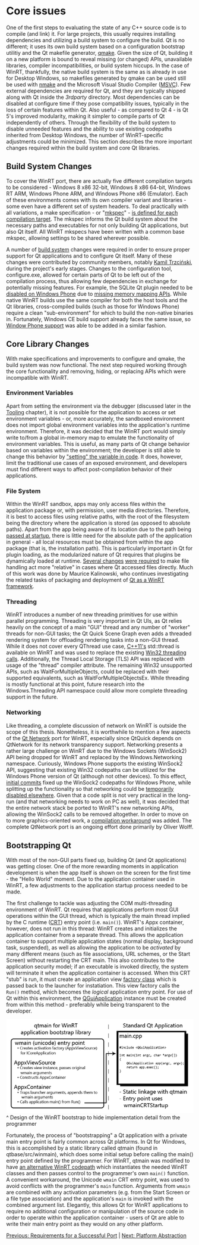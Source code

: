 # Core issues

One of the first steps to evaluating the state of any C++ source code is to compile (and link) it. For large projects, this usually requires installing dependencies and utilizing a build system to configure the build. Qt is no different; it uses its own build system based on a configuration bootstrap utilitiy and the Qt makefile generator, [qmake](/appendix/terms.md#qmake). Given the size of Qt, building it on a new platform is bound to reveal missing (or changed) APIs, unavailable libraries, compiler incompatibilities, or build system hiccups. In the case of WinRT, thankfully, the native build system is the same as is already in use for Desktop Windows, so makefiles generated by qmake can be used still be used with [nmake](/appendix/terms.md#nmake) and the Microsoft Visual Studio Compiler ([MSVC](/appendix/terms.md#msvc)). Few external dependencies are required for Qt, and they are typically shipped along with Qt inside the *3rdparty* directory. Most dependencies can be disabled at configure time if they pose compatibility issues, typically in the loss of certain features within Qt. Also useful - as compared to Qt 4 - is Qt 5's improved modularity, making it simpler to compile parts of Qt independently of others. Through the flexibility of the build system to disable unneeded features and the ability to use existing codepaths inherited from Desktop Windows, the number of WinRT-specific adjustments could be minimized. This section describes the more important changes required within the build system and core Qt libraries.

## Build System Changes
To cover the WinRT port, there are actually five different compilation targets to be considered - Windows 8 x86 32-bit, Windows 8 x86 64-bit, Windows RT ARM, Windows Phone ARM, and Windows Phone x86 (Emulator). Each of these environments comes with its own compiler variant and libraries - some even have a different set of system headers. To deal practically with all variations, a make specification - or "[mkspec](/appendix/terms.md#mkspec)" - [is defined for each compilation target](/appendix/gerrit.md#make-specification). The mkspec informs the Qt build system about the necessary paths and executables for not only building Qt applications, but also Qt itself. All WinRT mkspecs have been written with a common base mkspec, allowing settings to be shared wherever possible.

A number of [build system](/appendix/gerrit.md#build-system) changes were required in order to ensure proper support for Qt applications and to configure Qt itself. Many of these changes were contributed by community members, notably [Kamil Trzciński](/appendix/references.md#ayufan-qt-5-and-winrt), during the project's early stages. Changes to the configuration tool, configure.exe, allowed for certain parts of Qt to be left out of the compilation process, thus allowing few dependencies in exchange for potentially missing features. For example, the SQLite Qt plugin needed to be [disabled on Windows Phone](/appendix/gerrit.md#54438) due to [missing memory mapping APIs](/appendix/gerrit.md#54225). While native WinRT builds use the same compiler for both the host tools and the Qt libraries, cross-compiled builds (such as those for Windows Phone) require a clean "sub-environment" for which to build the non-native binaries in. Fortunately, Windows CE build support already faces the same issue, so [Window Phone support](/appendix/gerrit.md#54495) was able to be added in a similar fashion.

## Core Library Changes
With make specifications and improvements to configure and qmake, the build system was now functional. The next step required working through the core functionality and removing, hiding, or replacing APIs which were incompatible with WinRT.

### Environment Variables
Apart from setting the environment via the debugger (discussed later in the [Tooling](tooling.md) chapter), it is not possible for the application to access or set environment variables - or, more accurately, the sandboxed environment does not import global environment variables into the application's runtime environment. Therefore, it was decided that the WinRT port would simply write to/from a global in-memory map to emulate the functionality of environment variables. This is useful, as many parts of Qt change behavior based on variables within the environment; the developer is still able to change this behavior by ["setting" the variable in code](/appendix/gerrit.md#46916). It does, however, limit the traditional use cases of an exposed environment, and developers must find different ways to affect post-compilation behavior of their applications.

### File System
Within the WinRT sandbox, apps may only access files within the application package or, with permission, user media directories. Therefore, it is best to access files using relative paths, with the root of the filesystem being the directory where the application is stored (as opposed to absolute paths). Apart from the app being aware of its location due to the path being [passed at startup](/appendix/gerrit.md#51187), there is little need for the absolute path of the application in general - all local resources must be obtained from within the app package (that is, the installation path). This is particularly important in Qt for plugin loading, as the modularized nature of Qt requires that plugins be dynamically loaded at runtime. [Several changes](/appendix/gerrit.md#39166) [were required](/appendix/gerrit.md#52251) to make file handling act more "relative" in cases where Qt accessed files directly. Much of this work was done by Maurice Kalinowski, who continues investigating the related tasks of packaging and deployment of [Qt as a WinRT framework](/appendix/references.md#introduction-to-windows-rt-frameworks).

### Threading
WinRT introduces a number of new threading primitives for use within parallel programming. Threading is very important in Qt UIs, as Qt relies heavily on the concept of a main "GUI" thread and any number of "worker" threads for non-GUI tasks; the Qt Quick Scene Graph even adds a threaded rendering system for offloading rendering tasks into a non-GUI thread. While it does not cover every QThread use case, [C++11's](/appendix/terms.md#c11) std::thread is available on WinRT and was used to replace the existing [Win32 threading calls](/appendix/gerrit.md#46916). Additionally, the Thread Local Storage (TLS) API was replaced with usage of the "thread" compiler attribute. The remaining Win32 unsupported APIs, such as WaitForMultipleObjects, could be replaced with their supported equivalents, such as WaitForMultipleObjectsEx. While threading is mostly functional at this point, future research into the Windows.Threading API namespace could allow more complete threading support in the future.

### Networking
Like threading, a complete discussion of network on WinRT is outside the scope of this thesis. Nonetheless, it is worthwhile to mention a few aspects of the [Qt Network](/appendix/terms.md#qt-network) port for WinRT, especially since QtQuick depends on QtNetwork for its network transparency support. Networking presents a rather large challenge on WinRT due to the Windows Sockets (WinSock2) API being dropped for WinRT and replaced by the Windows.Networking namespace. Curiously, Windows Phone supports the existing WinSock2 API, suggesting that existing Win32 codepaths can be utilized for the Windows Phone version of Qt (although not other devices). To this effect, [initial commits](/appendix/gerrit.md#46916) fixed up the WinSock2 codepaths for Windows Phone, while splitting up the functionality so that networking could be [temporarily disabled elsewhere](/appendix/gerrit.md#47039). Given that a code split is not very practical in the long-run (and that networking needs to work on PC as well), it was decided that the entire network stack be ported to WinRT's new networking APIs, allowing the WinSock2 calls to be removed altogether. In order to move on to more graphics-oriented work, a [compilation workaround](/appendix/gerrit.md#52235) was added. The complete QtNetwork port is an ongoing effort done primarily by Oliver Wolff.

## Bootstrapping Qt
With most of the non-GUI parts fixed up, building Qt (and Qt applications) was getting closer. One of the more rewarding moments in application development is when the app itself is shown on the screen for the first time - the "Hello World" moment. Due to the application container used in WinRT, a few adjustments to the application startup process needed to be made.

The first challenge to tackle was adjusting the COM multi-threading environment of WinRT. Qt requires that applications perform most GUI operations within the GUI thread, which is typically the main thread implied by the C runtime ([CRT](/appendix/terms.md#crt)) entry point (i.e. `main()`). WinRT's Appx container, however, does not run in this thread: WinRT creates and initializes the application container from a separate thread. This allows the application container to support multiple application states (normal display, background task, suspended), as well as allowing the application to be _activated_ by many different means (such as file associations, URL schemes, or the Start Screen) without restarting the CRT main. This also contributes to the application security model; if an executable is invoked directly, the system will terminate it when the application container is accessed. When this CRT "stub" is run, it must create an application view [factory class](/appendix/terms.md#factory-class) which is passed back to the launcher for instatiation. This view factory calls the `Run()` method, which becomes the _logical_ application entry point. For use of Qt within this environment, the [QGuiApplication](/appendix/qdoc.md#qguiapplication) instance must be created from within this method - preferably while being transparent to the developer.

![Bootstrap Design](/images/bootstrap.png)
^ Design of the WinRT bootstrap to hide implementation detail from the programmer

Fortunately, the process of "bootstrapping" a Qt application with a private main entry point is fairly common across Qt platforms. In Qt for Windows, this is accomplished by a static library called qtmain (found in qtbase/src/winmain), which does some initial setup before calling the main() entry point defined by the programmer. For WinRT, qtmain was modified to have [an alternative WinRT codepath](/appendix/gerrit.md#39876) which instantiates the needed WinRT classes and then passes control to the programmer's own `main()` function. A convenient workaround, the Unicode `wmain` CRT entry point, was used to avoid conflicts with the programmer's `main` function. Arguments from `wmain` are combined with any activation parameters (e.g. from the Start Screen or a file type association) and the application's `main` is invoked with the combined argument list. Elegantly, this allows Qt for WinRT applications to require no additional configuration or manipulation of the source code in order to operate within the application container - users of Qt are able to write their main entry point as they would on any other platform.

[Previous: Requirements for a Successful Port](../background/requirements.md) | [Next: Platform Abstraction](qpa.md)
